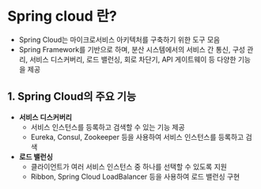 # Spring cloud 란?
- Spring Cloud는 마이크로서비스 아키텍처를 구축하기 위한 도구 모음
- Spring Framework를 기반으로 하며, 분산 시스템에서의 서비스 간 통신, 구성 관리, 서비스 디스커버리, 로드 밸런싱, 회로 차단기, API 게이트웨이 등 다양한 기능을 제공

## 1. Spring Cloud의 주요 기능
- **서비스 디스커버리**
    - 서비스 인스턴스를 등록하고 검색할 수 있는 기능 제공
    - Eureka, Consul, Zookeeper 등을 사용하여 서비스 인스턴스를 등록하고 검색
- **로드 밸런싱**
    - 클라이언트가 여러 서비스 인스턴스 중 하나를 선택할 수 있도록 지원
    - Ribbon, Spring Cloud LoadBalancer 등을 사용하여 로드 밸런싱 구현
